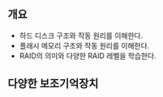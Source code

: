 ## 개요

- 하드 디스크 구조와 작동 원리를 이해한다.
- 플래시 메모리 구조와 작동 원리를 이해한다.
- RAID의 의미와 다양한 RAID 레벨을 학습한다.

## 다양한 보조기억장치
